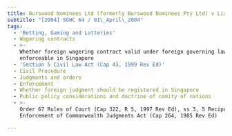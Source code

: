 ```yaml
---
title: Burswood Nominees Ltd (formerly Burswood Nominees Pty Ltd) v Liao Eng Kiat
subtitle: "[2004] SGHC 64 / 01\_April\_2004"
tags:
  - 'Betting, Gaming and Lotteries'
  - Wagering contracts
  - >-
    Whether foreign wagering contract valid under foreign governing law
    enforceable in Singapore
  - 'Section 5 Civil Law Act (Cap 43, 1999 Rev Ed)'
  - Civil Procedure
  - Judgments and orders
  - Enforcement
  - Whether foreign judgment should be registered in Singapore
  - Public policy considerations and doctrine of comity of nations
  - >-
    Order 67 Rules of Court (Cap 322, R 5, 1997 Rev Ed), ss 3, 5 Reciprocal
    Enforcement of Commonwealth Judgments Act (Cap 264, 1985 Rev Ed)

---
```


